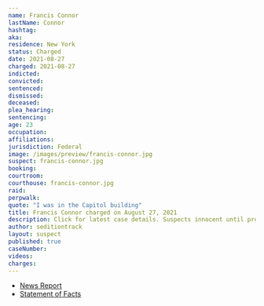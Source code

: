 ```yaml
---
name: Francis Connor
lastName: Connor
hashtag:
aka:
residence: New York
status: Charged
date: 2021-08-27
charged: 2021-08-27
indicted:
convicted:
sentenced:
dismissed:
deceased:
plea_hearing:
sentencing:
age: 23
occupation:
affiliations:
jurisdiction: Federal
image: /images/preview/francis-connor.jpg
suspect: francis-connor.jpg
booking:
courtroom:
courthouse: francis-connor.jpg
raid:
perpwalk:
quote: "I was in the Capitol building"
title: Francis Connor charged on August 27, 2021
description: Click for latest case details. Suspects innocent until proven guilty.
author: seditiontrack
layout: suspect
published: true
caseNumber:
videos:
charges:
---
```

- [News Report](https://nypost.com/2021/08/31/two-more-brooklyn-men-charged-in-capitol-riot/)
- [Statement of Facts](https://storage.courtlistener.com/recap/gov.uscourts.dcd.235042/gov.uscourts.dcd.235042.1.1.pdf)
